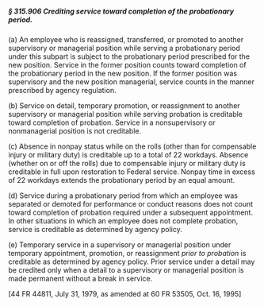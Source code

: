 ##### § 315.906 Crediting service toward completion of the probationary period. #####

(a) An employee who is reassigned, transferred, or promoted to another supervisory or managerial position while serving a probationary period under this subpart is subject to the probationary period prescribed for the new position. Service in the former position counts toward completion of the probationary period in the new position. If the former position was supervisory and the new position managerial, service counts in the manner prescribed by agency regulation.

(b) Service on detail, temporary promotion, or reassignment to another supervisory or managerial position while serving probation is creditable toward completion of probation. Service in a nonsupervisory or nonmanagerial position is not creditable.

(c) Absence in nonpay status while on the rolls (other than for compensable injury or military duty) is creditable up to a total of 22 workdays. Absence (whether on or off the rolls) due to compensable injury or military duty is creditable in full upon restoration to Federal service. Nonpay time in excess of 22 workdays extends the probationary period by an equal amount.

(d) Service during a probationary period from which an employee was separated or demoted for performance or conduct reasons does not count toward completion of probation required under a subsequent appointment. In other situations in which an employee does not complete probation, service is creditable as determined by agency policy.

(e) Temporary service in a supervisory or managerial position under temporary appointment, promotion, or reassignment *prior to probation* is creditable as determined by agency policy. Prior service under a detail may be credited only when a detail to a supervisory or managerial position is made permanent without a break in service.

[44 FR 44811, July 31, 1979, as amended at 60 FR 53505, Oct. 16, 1995]